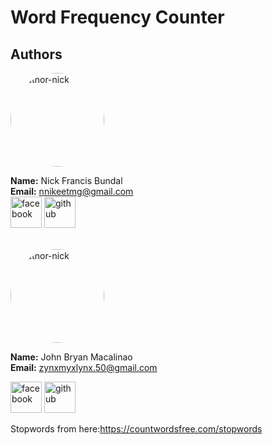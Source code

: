 # Word Frequency Counter
## Authors

<img src="https://avatars.githubusercontent.com/u/114137754?v=4" alt="author-nick" style="border-radius:50%;" width="150">

**Name:** Nick Francis Bundal <br>
**Email:** nnikeetmg@gmail.com <br>
<a href="https://web.facebook.com/FrancineCarrelSaenzDiaz360"><img src="/img/Facebook.png" alt="facebook" width="50"></a>
<a href="https://github.com/minnjuu"><img src="/img/Github.png" alt="github" width="50"></a>
<br>
<br>

<img src="https://avatars.githubusercontent.com/u/114970133?v=4" alt="author-nick" style="border-radius:50%;" width="150">

**Name:** John Bryan Macalinao <br>
**Email:** zynxmyxlynx.50@gmail.com <br>

<a href="https://web.facebook.com/Brynt.Mcln"><img src="/img/Facebook.png" alt="facebook" width="50"></a>
<a href="https://github.com/BryzMcln"><img src="/img/Github.png" alt="github" width="50"></a>

Stopwords from here:<a href="https://countwordsfree.com/stopwords">https://countwordsfree.com/stopwords</a>


